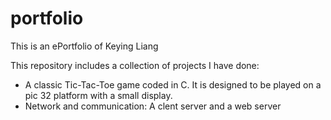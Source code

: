 # portfolio
This is an ePortfolio of Keying Liang 

This repository includes a collection of projects I have done:

- A classic Tic-Tac-Toe game coded in C. It is designed to be played on a pic 32 platform with a small display.
- Network and communication: A clent server and a web server
